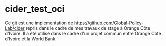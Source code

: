# cider_test_oci
Ce git est une implémentation de https://github.com/Global-Policy-Lab/cider repris dans le cadre de mes travaux de stage à Orange Côte d'Ivoire.
Il a été utilisé dans le cadre d'un projet commun entre Orange Côte d'Ivoire et la World Bank.
